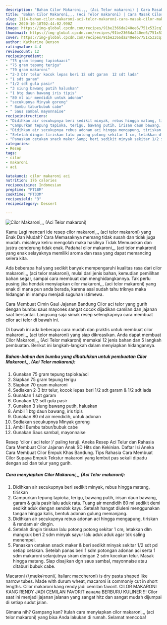 ```yaml
---
description: "Bahan Cilor Makaroni,,, (Aci Telor makaroni) | Cara Masak Cilor Makaroni,,, (Aci Telor makaroni) Yang Lezat Sekali"
title: "Bahan Cilor Makaroni,,, (Aci Telor makaroni) | Cara Masak Cilor Makaroni,,, (Aci Telor makaroni) Yang Lezat Sekali"
slug: 1114-bahan-cilor-makaroni-aci-telor-makaroni-cara-masak-cilor-makaroni-aci-telor-makaroni-yang-lezat-sekali
date: 2020-10-18T02:44:02.990Z
image: https://img-global.cpcdn.com/recipes/91be2366da240ee6/751x532cq70/cilor-makaroni-aci-telor-makaroni-foto-resep-utama.jpg
thumbnail: https://img-global.cpcdn.com/recipes/91be2366da240ee6/751x532cq70/cilor-makaroni-aci-telor-makaroni-foto-resep-utama.jpg
cover: https://img-global.cpcdn.com/recipes/91be2366da240ee6/751x532cq70/cilor-makaroni-aci-telor-makaroni-foto-resep-utama.jpg
author: Katharine Benson
ratingvalue: 4.4
reviewcount: 12
recipeingredient:
- "75 gram tepung tapiokaaci"
- "75 gram tepung terigu"
- "70 gram makaroni"
- "2-3 btr telur kocok lepas beri 12 sdt garam  12 sdt lada"
- "1 sdt garam"
- "1/2 sdt gula pasir"
- "3 siung bawang putih haluskan"
- "1 btg daun bawang iris tipis"
- "80 ml air mendidih untuk adonan"
- "secukupnya Minyak goreng"
- " Bumbu taburbubuk cabe"
- " Saus sambal mayonnaise"
recipeinstructions:
- "Didihkan air secukupnya beri sedikit minyak, rebus hingga matang, tiriskan"
- "Campurkan tepung tapioka, terigu, bawang putih, irisan daun bawang, garam &amp; gula pasir lalu aduk rata. Tuang air mendidih 80 ml sedikit demi sedikit aduk dengan sendok kayu. Setelah hangat diuleni menggunakan tangan hingga kalis, bentuk adonan gulung memanjang."
- "Didihkan air secukupnya rebus adonan aci hingga mengapung, tiriskan &amp; rendam air dingin."
- "Setelah dingin tiriskan lalu potong potong sekitar 1 cm, letakkan dlm mangkuk beri 2 sdm minyak sayur lalu aduk aduk agar tdk saling menempel."
- "Panaskan cetakan snack maker &amp; beri sedikit minyak sekitar 1/2 sdt pd setiap cetakan. Setelah panas beri 1 sdm potongan adonan aci serta 1 sdm makaroni selanjutnya siram dengan 2 sdm kocokan telur. Masak hingga matang. Siap disajikan dgn saus sambal, mayonnaise atau ditaburi bubuk cabe."
categories:
- Resep
tags:
- cilor
- makaroni
- aci

katakunci: cilor makaroni aci 
nutrition: 176 calories
recipecuisine: Indonesian
preptime: "PT18M"
cooktime: "PT33M"
recipeyield: "3"
recipecategory: Dessert

---
```



![Cilor Makaroni,,, (Aci Telor makaroni)](https://img-global.cpcdn.com/recipes/91be2366da240ee6/751x532cq70/cilor-makaroni-aci-telor-makaroni-foto-resep-utama.jpg)

Kamu Lagi mencari ide resep cilor makaroni,,, (aci telor makaroni) yang Enak Dan Mudah? Cara Memasaknya memang tidak susah dan tidak juga mudah. misalnya keliru mengolah maka hasilnya Tidak Memuaskan dan justru cenderung tidak enak. Padahal cilor makaroni,,, (aci telor makaroni) yang enak selayaknya memiliki aroma dan rasa yang dapat memancing selera kita.

Ada beberapa hal yang sedikit banyak mempengaruhi kualitas rasa dari cilor makaroni,,, (aci telor makaroni), mulai dari jenis bahan, kemudian pemilihan bahan segar, sampai cara membuat dan menghidangkannya. Tak perlu pusing jika hendak menyiapkan cilor makaroni,,, (aci telor makaroni) yang enak di mana pun anda berada, karena asal sudah tahu triknya maka hidangan ini mampu menjadi suguhan istimewa.

Cara Membuat Cimin Gaul Jajanan Bandung Cilor aci telor yang gurih dengan bumbu saus mayones sangat cocok dijadikan camilan dan jajanan saat bersantai. Langsung saja simak resep selengkapnya cara membuat cilor aci telor di bawah ini.


Di bawah ini ada beberapa cara mudah dan praktis untuk membuat cilor makaroni,,, (aci telor makaroni) yang siap dikreasikan. Anda dapat membuat Cilor Makaroni,,, (Aci Telor makaroni) memakai 12 jenis bahan dan 5 langkah pembuatan. Berikut ini langkah-langkah dalam menyiapkan hidangannya.

<!--inarticleads1-->

##### Bahan-bahan dan bumbu yang dibutuhkan untuk pembuatan Cilor Makaroni,,, (Aci Telor makaroni):

1. Gunakan 75 gram tepung tapioka/aci
1. Siapkan 75 gram tepung terigu
1. Siapkan 70 gram makaroni
1. Sediakan 2-3 btr telur, kocok lepas beri 1/2 sdt garam &amp; 1/2 sdt lada
1. Gunakan 1 sdt garam
1. Gunakan 1/2 sdt gula pasir
1. Gunakan 3 siung bawang putih, haluskan
1. Ambil 1 btg daun bawang, iris tipis
1. Gunakan 80 ml air mendidih, untuk adonan
1. Sediakan secukupnya Minyak goreng
1. Ambil  Bumbu tabur/bubuk cabe
1. Gunakan  Saus sambal, mayonnaise


Resep &#39;cilor ( aci telor )&#39; paling teruji. Aneka Resep Aci Telur dan Rahasia Cara Membuat Cilor Jajanan Anak SD Hits dan Kekinian. Daftar Isi Aneka Cara Membuat Cilor Empuk Khas Bandung. Tips Rahasia Cara Membuat Cilor Supaya Empuk Tekstur makaroni yang lembut pas sekali dipadu dengan aci dan telur yang gurih. 

<!--inarticleads2-->

##### Cara menyiapkan Cilor Makaroni,,, (Aci Telor makaroni):

1. Didihkan air secukupnya beri sedikit minyak, rebus hingga matang, tiriskan
1. Campurkan tepung tapioka, terigu, bawang putih, irisan daun bawang, garam &amp; gula pasir lalu aduk rata. Tuang air mendidih 80 ml sedikit demi sedikit aduk dengan sendok kayu. Setelah hangat diuleni menggunakan tangan hingga kalis, bentuk adonan gulung memanjang.
1. Didihkan air secukupnya rebus adonan aci hingga mengapung, tiriskan &amp; rendam air dingin.
1. Setelah dingin tiriskan lalu potong potong sekitar 1 cm, letakkan dlm mangkuk beri 2 sdm minyak sayur lalu aduk aduk agar tdk saling menempel.
1. Panaskan cetakan snack maker &amp; beri sedikit minyak sekitar 1/2 sdt pd setiap cetakan. Setelah panas beri 1 sdm potongan adonan aci serta 1 sdm makaroni selanjutnya siram dengan 2 sdm kocokan telur. Masak hingga matang. Siap disajikan dgn saus sambal, mayonnaise atau ditaburi bubuk cabe.


Macaroni (/ˌmækəˈroʊni/, Italian: maccheroni) is dry pasta shaped like narrow tubes. Made with durum wheat, macaroni is commonly cut in short lengths. Cilor makaroni kang rendy jadi cemilan favorit. CILOR MAKARONI KANG RENDY JADI CEMILAN FAVORIT канала BERBURU KULINER !!! Cilor saat ini menjadi jajanan jalanan yang sangat hitz dan sangat mudah dijumpai di setiap sudut jalan. 

Gimana nih? Gampang kan? Itulah cara menyiapkan cilor makaroni,,, (aci telor makaroni) yang bisa Anda lakukan di rumah. Selamat mencoba!
